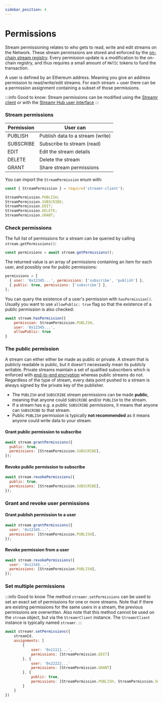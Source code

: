 ```yaml
---
sidebar_position: 4
---
```


# Permissions
Stream permissioning relates to who gets to read, write and edit streams on the Network. These stream permissions are stored and enforced by the [on-chain stream registry](../../help/project-contracts.md). Every permission update is a modification to the on-chain registry, and thus requires a small amount of `MATIC` tokens to fund the transaction.

A user is defined by an Ethereum address. Meaning you give an address permission to read/write/edit streams.
For each stream + user there can be a permission assignment containing a subset of those permissions.

:::info Good to know:
Stream permissions can be modified using the [Streamr client](https://www.npmjs.com/package/streamr-client) or with the [Streamr Hub user interface](https://streamr.network/hub)
:::

### Stream permissions
| Permission  | User can                         |
| ----------- | -------------------------------- |
| PUBLISH     | Publish data to a stream (write) |
| SUBSCRIBE   | Subscribe to stream (read)       |
| EDIT        | Edit the stream details          |
| DELETE      | Delete the stream                |
| GRANT       | Share stream permissions         |

You can import the `StreamPermission` enum with:

```js
const { StreamPermission } = require('streamr-client');

StreamPermission.PUBLISH;
StreamPermission.SUBSCRIBE;
StreamPermission.EDIT;
StreamPermission.DELETE;
StreamPermission.GRANT;
```

### Check permissions
The full list of permissions for a stream can be queried by calling `stream.getPermissions()`:

```js
const permissions = await stream.getPermissions();
```

The returned value is an array of permissions containing an item for each user, and possibly one for public permissions:

```js
permissions = [
  { user: '0x12345...', permissions: ['subscribe', 'publish'] },
  { public: true, permissions: ['subscribe'] },
];
```

You can query the existence of a user's permission with `hasPermission()`. Usually you want to use `allowPublic: true` flag so that the existence of a public permission is also checked:

```js
await stream.hasPermission({
    permission: StreamPermission.PUBLISH,
    user: '0x12345...',
    allowPublic: true
}
```

### The public permission
A stream can either either be made as public or private. A stream that is publicly readable is public, but it doesn't necessasily mean its publicly writable. Private streams maintain a set of qualified subscribers which is enforced with [end-to-end encryption](../../streamr-network/signing-and-encryption/end-to-end-encryption.md) whereas public streams do not. Regardless of the type of stream, every data point pushed to a stream is always signed by the private key of the publisher.

- The `PUBLISH` and `SUBSCRIBE` stream permissions can be made **public**, meaning that anyone could `SUBSCRIBE` and/or `PUBLISH` to the stream.
- If a stream has e.g. a public `SUBSCRIBE` permissions, it means that anyone can `SUBSCRIBE` to that stream.
- Public `PUBLISH` permission is typically **not recommended** as it means anyone could write data to your stream.

#### Grant public permission to subscribe
```js
await stream.grantPermissions({
  public: true,
  permissions: [StreamPermission.SUBSCRIBE],
});
```

#### Revoke public permission to subscribe
```js
await stream.revokePermissions({
  public: true,
  permissions: [StreamPermission.SUBSCRIBE],
});
```

### Grant and revoke user permissions
#### Grant publish permission to a user
```js
await stream.grantPermissions({
  user: '0x12345...',
  permissions: [StreamPermission.PUBLISH],
});
```

#### Revoke permission from a user
```js
await stream.revokePermissions({
  user: '0x12345...',
  permissions: [StreamPermission.PUBLISH],
});
```

### Set multiple permissions
:::info Good to know
The method `streamr.setPermissions` can be used to set an exact set of permissions for one or more streams. Note that if there are existing permissions for the same users in a stream, the previous permissions are overwritten. Also note that this method cannot be used on the `stream` object, but via the `StreamrClient` instance. The `StreamrClient` instance is typically named `streamr`.
:::

```js
await streamr.setPermissions({
    streamId,
    assignments: [
        {
            user: '0x11111...',
            permissions: [StreamPermission.EDIT]
        }, {
            user: '0x22222...'
            permissions: [StreamPermission.GRANT]
        }, {
            public: true,
            permissions: [StreamPermission.PUBLISH, StreamPermission.SUBSCRIBE]
        }
    ]
})
```
